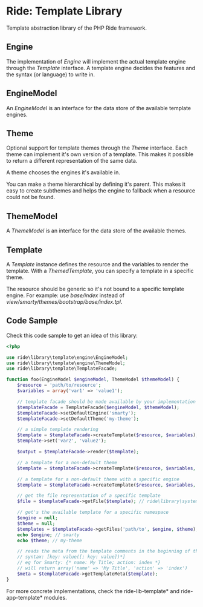 # Ride: Template Library

Template abstraction library of the PHP Ride framework.

## Engine

The implementation of _Engine_ will implement the actual template engine through the _Template_ interface.
A template engine decides the features and the syntax (or language) to write in.

## EngineModel

An _EngineModel_ is an interface for the data store of the available template engines.

## Theme

Optional support for template themes through the _Theme_ interface.
Each theme can implement it's own version of a template.
This makes it possible to return a different representation of the same data.

A theme chooses the engines it's available in.

You can make a theme hierarchical by defining it's parent.
This makes it easy to create subthemes and helps the engine to fallback when a resource could not be found.

## ThemeModel

A _ThemeModel_ is an interface for the data store of the available themes.

## Template

A _Template_ instance defines the resource and the variables to render the template.
With a _ThemedTemplate_, you can specify a template in a specific theme.

The resource should be generic so it's not bound to a specific template engine.
For example: use _base/index_ instead of _view/smarty/themes/bootstrap/base/index.tpl_.

## Code Sample

Check this code sample to get an idea of this library:

```php
<?php

use ride\library\template\engine\EngineModel;
use ride\library\template\engine\ThemeModel;
use ride\library\template\TemplateFacade;

function foo(EngineModel $engineModel, ThemeModel $themeModel) {
    $resource = 'path/to/resource';
    $variables = array('var1' => 'value1');

    // template facade should be made available by your implementation
    $templateFacade = TemplateFacade($engineModel, $themeModel);
    $templateFacade->setDefaultEngine('smarty');
    $templateFacade->setDefaultTheme('my-theme');

    // a simple template rendering
    $template = $templateFacade->createTemplate($resource, $variables);
    $template->set('var2', 'value2');

    $output = $templateFacade->render($template);

    // a template for a non-default theme
    $template = $templateFacade->createTemplate($resource, $variables, 'overriden-theme');

    // a template for a non-default theme with a specific engine
    $template = $templateFacade->createTemplate($resource, $variables, 'overriden-theme', 'my-engine');

    // get the file representation of a specific template
    $file = $templateFacade->getFile($template); // ride\library\system\file\File

    // get's the available template for a specific namespace
    $engine = null;
    $theme = null;
    $templates = $templateFacade->getFiles('path/to', $engine, $theme);
    echo $engine; // smarty
    echo $theme; // my-theme

    // reads the meta from the template comments in the beginning of the resource
    // syntax: [key: value([; key: value])*]
    // eg for Smarty: {* name: My Title; action: index *}
    // will return array('name' => 'My Title', 'action' => 'index')
    $meta = $templateFacade->getTemplateMeta($template);
}
```

For more concrete implementations, check the ride-lib-template* and ride-app-template* modules.
